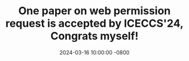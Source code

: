 ---
title: >-
    One paper on web permission request is accepted by ICECCS'24, Congrats myself!
date: 2024-03-16 10:00:00 -0800
---